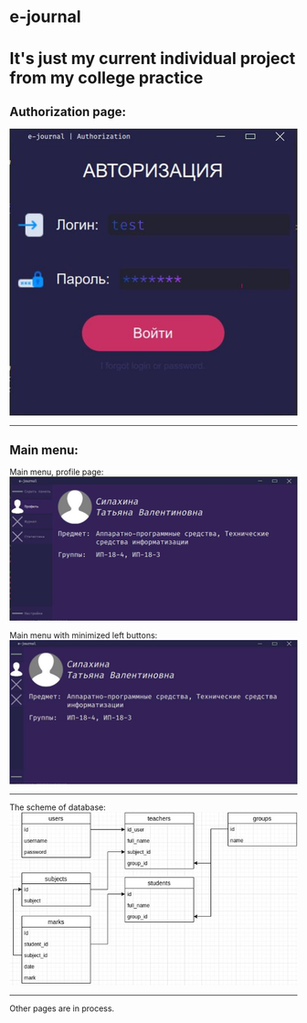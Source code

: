 # e-journal
It's just my current individual project from my college practice
=======================

Authorization page:
--------------------------------
![Screenshot](Screenshots/AuthPage.jpeg)

***
Main menu:
--------------------------------
Main menu, profile page:
![Screenshot](Screenshots/MainWindow_Profile.jpeg)

Main menu with minimized left buttons:
![Screenshot](Screenshots/MinimizeLeftPanel.jpeg)

***

The scheme of database:
![Screenshot](Screenshots/e_journal_db_view.jpg)

***
Other pages are in process.
